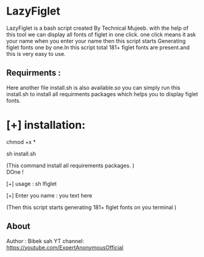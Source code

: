 # LazyFiglet
LazyFiglet is a bash script created By Technical Mujeeb. with the help of this tool we can display all fonts of figlet in one click. one click means it ask your name when you enter your name then this script starts Generating figlet fonts one by one.In this script total 181+ figlet fonts are present.and this is very easy to use.

## Requirments :
Here another file install.sh is also available.so you can simply run this install.sh to install all requirments packages which helps you to display figlet fonts.

# [+] installation:

chmod +x *

sh install.sh

(This command install all requirements packages. )      
 DOne !

[+] usage : sh lfiglet

[+] Enter you name : you text here

(Then this script starts generating 181+ figlet fonts on you terminal )    


## About

Author : Bibek sah
YT channel: https://youtube.com/ExpertAnonymousOfficial

